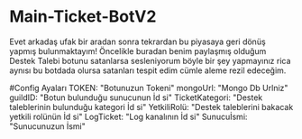 # Main-Ticket-BotV2
Evet arkadaş ufak bir aradan sonra tekrardan bu piyasaya geri dönüş yapmış bulunmaktayım! Öncelikle buradan benim paylaşmış olduğum Destek Talebi botunu satanlarsa sesleniyorum böyle bir şey yapmayınız rica aynısı bu botdada olursa satanları tespit edim cümle aleme rezil edeceğim.

#Config Ayaları
TOKEN: "Botunuzun Tokeni"
mongoUrl: "Mongo Db Urlniz"
guildID: "Botun bulunduğu sunucunun İd si"
TicketKategori: "Destek taleblerinin bulunduğu kategori İd si"
YetkiliRolü: "Destek taleblerini bakacak yetkili rolünün İd si"
LogTicket: "Log kanalının İd si"
Sunucuİsmi: "Sunucunuzun İsmi"
